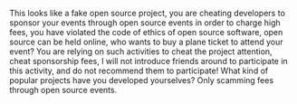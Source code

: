 
This looks like a fake open source project, you are cheating developers to sponsor your events through open source events in order to charge high fees, you have violated the code of ethics of open source software, open source can be held online, who wants to buy a plane ticket to attend your event? You are relying on such activities to cheat the project attention, cheat sponsorship fees, I will not introduce friends around to participate in this activity, and do not recommend them to participate! What kind of popular projects have you developed yourselves? Only scamming fees through open source events.


